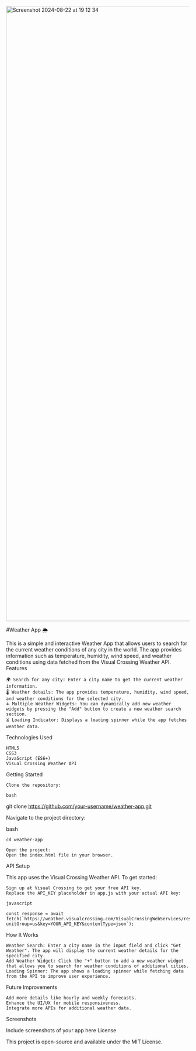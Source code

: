 <img width="1680" alt="Screenshot 2024-08-22 at 19 12 34" src="https://github.com/user-attachments/assets/a1f81319-bcac-483a-876c-37f67099c666">

#Weather App 🌦️

This is a simple and interactive Weather App that allows users to search for the current weather conditions of any city in the world. The app provides information such as temperature, humidity, wind speed, and weather conditions using data fetched from the Visual Crossing Weather API.
Features

    🌍 Search for any city: Enter a city name to get the current weather information.
    🌡️ Weather details: The app provides temperature, humidity, wind speed, and weather conditions for the selected city.
    ➕ Multiple Weather Widgets: You can dynamically add new weather widgets by pressing the "Add" button to create a new weather search section.
    ⏳ Loading Indicator: Displays a loading spinner while the app fetches weather data.

Technologies Used

    HTML5
    CSS3
    JavaScript (ES6+)
    Visual Crossing Weather API

Getting Started

    Clone the repository:

    bash

git clone https://github.com/your-username/weather-app.git

Navigate to the project directory:

bash

    cd weather-app

    Open the project:
    Open the index.html file in your browser.

API Setup

This app uses the Visual Crossing Weather API. To get started:

    Sign up at Visual Crossing to get your free API key.
    Replace the API_KEY placeholder in app.js with your actual API key:

    javascript

    const response = await fetch(`https://weather.visualcrossing.com/VisualCrossingWebServices/rest/services/timeline/${cityName}?unitGroup=us&key=YOUR_API_KEY&contentType=json`);

How It Works

    Weather Search: Enter a city name in the input field and click "Get Weather". The app will display the current weather details for the specified city.
    Add Weather Widget: Click the "+" button to add a new weather widget that allows you to search for weather conditions of additional cities.
    Loading Spinner: The app shows a loading spinner while fetching data from the API to improve user experience.

Future Improvements

    Add more details like hourly and weekly forecasts.
    Enhance the UI/UX for mobile responsiveness.
    Integrate more APIs for additional weather data.

Screenshots

Include screenshots of your app here
License

This project is open-source and available under the MIT License.
